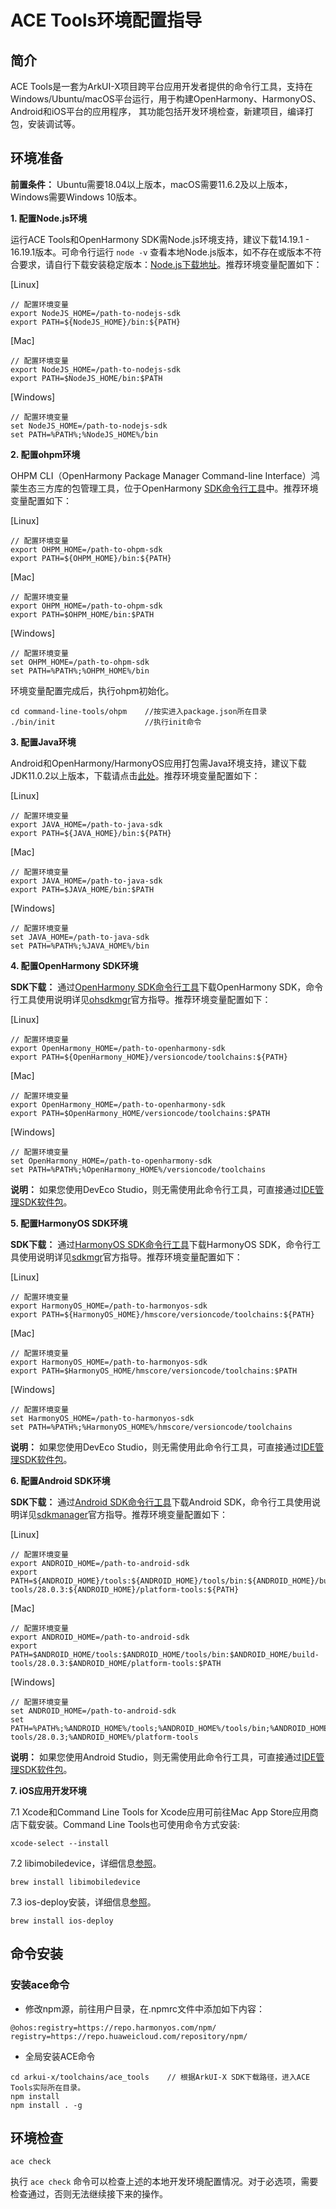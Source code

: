 # ACE Tools环境配置指导

## 简介

ACE Tools是一套为ArkUI-X项目跨平台应用开发者提供的命令行工具，支持在Windows/Ubuntu/macOS平台运行，用于构建OpenHarmony、HarmonyOS、Android和iOS平台的应用程序， 其功能包括开发环境检查，新建项目，编译打包，安装调试等。

## 环境准备

**前置条件：** Ubuntu需要18.04以上版本，macOS需要11.6.2及以上版本，Windows需要Windows 10版本。

**1. 配置Node.js环境**

   运行ACE Tools和OpenHarmony SDK需Node.js环境支持，建议下载14.19.1 - 16.19.1版本。可命令行运行 `node -v` 查看本地Node.js版本，如不存在或版本不符合要求，请自行下载安装稳定版本：[Node.js下载地址](https://nodejs.org/en/download/)。推荐环境变量配置如下：

   [Linux]

   ```shell
   // 配置环境变量
   export NodeJS_HOME=/path-to-nodejs-sdk
   export PATH=${NodeJS_HOME}/bin:${PATH}
   ```

   [Mac]

   ```shell
   // 配置环境变量
   export NodeJS_HOME=/path-to-nodejs-sdk
   export PATH=$NodeJS_HOME/bin:$PATH
   ```

   [Windows]

   ```shell
   // 配置环境变量
   set NodeJS_HOME=/path-to-nodejs-sdk
   set PATH=%PATH%;%NodeJS_HOME%/bin
   ```

**2. 配置ohpm环境**

   OHPM CLI（OpenHarmony Package Manager Command-line Interface）鸿蒙生态三方库的包管理工具，位于OpenHarmony [SDK命令行工具](https://developer.harmonyos.com/cn/develop/deveco-studio#download_cli_openharmony)中。推荐环境变量配置如下：

   [Linux]

   ```shell
   // 配置环境变量
   export OHPM_HOME=/path-to-ohpm-sdk
   export PATH=${OHPM_HOME}/bin:${PATH}
   ```

   [Mac]

   ```shell
   // 配置环境变量
   export OHPM_HOME=/path-to-ohpm-sdk
   export PATH=$OHPM_HOME/bin:$PATH
   ```

   [Windows]

   ```shell
   // 配置环境变量
   set OHPM_HOME=/path-to-ohpm-sdk
   set PATH=%PATH%;%OHPM_HOME%/bin
   ```

   环境变量配置完成后，执行ohpm初始化。
   ```shell
   cd command-line-tools/ohpm    //按实进入package.json所在目录
   ./bin/init                    //执行init命令
   ```

**3. 配置Java环境**

   Android和OpenHarmony/HarmonyOS应用打包需Java环境支持，建议下载JDK11.0.2以上版本，下载请点击[此处](https://repo.huaweicloud.com/openjdk/)。推荐环境变量配置如下：

   [Linux]

   ```shell
   // 配置环境变量
   export JAVA_HOME=/path-to-java-sdk
   export PATH=${JAVA_HOME}/bin:${PATH}
   ```

   [Mac]

   ```shell
   // 配置环境变量
   export JAVA_HOME=/path-to-java-sdk
   export PATH=$JAVA_HOME/bin:$PATH
   ```

   [Windows]

   ```shell
   // 配置环境变量
   set JAVA_HOME=/path-to-java-sdk
   set PATH=%PATH%;%JAVA_HOME%/bin
   ```

**4. 配置OpenHarmony SDK环境**

   **SDK下载：** 通过[OpenHarmony SDK命令行工具](https://developer.harmonyos.com/cn/develop/deveco-studio#download_cli_openharmony)下载OpenHarmony SDK，命令行工具使用说明详见[ohsdkmgr](https://developer.harmonyos.com/cn/docs/documentation/doc-guides/ohos-sdk-command-line-tool-0000001263280431)官方指导。推荐环境变量配置如下：

   [Linux]

   ```shell
   // 配置环境变量
   export OpenHarmony_HOME=/path-to-openharmony-sdk
   export PATH=${OpenHarmony_HOME}/versioncode/toolchains:${PATH}
   ```

   [Mac]

   ```shell
   // 配置环境变量
   export OpenHarmony_HOME=/path-to-openharmony-sdk
   export PATH=$OpenHarmony_HOME/versioncode/toolchains:$PATH
   ```

   [Windows]

   ```shell
   // 配置环境变量
   set OpenHarmony_HOME=/path-to-openharmony-sdk
   set PATH=%PATH%;%OpenHarmony_HOME%/versioncode/toolchains
   ```

   **说明：** 如果您使用DevEco Studio，则无需使用此命令行工具，可直接通过[IDE管理SDK软件包](https://developer.harmonyos.com/cn/docs/documentation/doc-guides/environment_config-0000001052902427)。

**5. 配置HarmonyOS SDK环境**

   **SDK下载：** 通过[HarmonyOS SDK命令行工具](https://developer.harmonyos.com/cn/develop/deveco-studio#download_cli)下载HarmonyOS SDK，命令行工具使用说明详见[sdkmgr](https://developer.harmonyos.com/cn/docs/documentation/doc-guides/ide-command-line-sdkmgr-0000001110390078)官方指导。推荐环境变量配置如下：

   [Linux]

   ```shell
   // 配置环境变量
   export HarmonyOS_HOME=/path-to-harmonyos-sdk
   export PATH=${HarmonyOS_HOME}/hmscore/versioncode/toolchains:${PATH}
   ```

   [Mac]

   ```shell
   // 配置环境变量
   export HarmonyOS_HOME=/path-to-harmonyos-sdk
   export PATH=$HarmonyOS_HOME/hmscore/versioncode/toolchains:$PATH
   ```

   [Windows]

   ```shell
   // 配置环境变量
   set HarmonyOS_HOME=/path-to-harmonyos-sdk
   set PATH=%PATH%;%HarmonyOS_HOME%/hmscore/versioncode/toolchains
   ```

   **说明：** 如果您使用DevEco Studio，则无需使用此命令行工具，可直接通过[IDE管理SDK软件包](https://developer.harmonyos.com/cn/docs/documentation/doc-guides/environment_config-0000001052902427)。


**6. 配置Android SDK环境**

   **SDK下载：** 通过[Android SDK命令行工具](https://developer.android.google.cn/studio#command-line-tools-only)下载Android SDK，命令行工具使用说明详见[sdkmanager](https://developer.android.google.cn/studio/command-line/sdkmanager)官方指导。推荐环境变量配置如下：

   [Linux]

   ```shell
   // 配置环境变量
   export ANDROID_HOME=/path-to-android-sdk
   export PATH=${ANDROID_HOME}/tools:${ANDROID_HOME}/tools/bin:${ANDROID_HOME}/build-tools/28.0.3:${ANDROID_HOME}/platform-tools:${PATH}
   ```

   [Mac]

   ```shell
   // 配置环境变量
   export ANDROID_HOME=/path-to-android-sdk
   export PATH=$ANDROID_HOME/tools:$ANDROID_HOME/tools/bin:$ANDROID_HOME/build-tools/28.0.3:$ANDROID_HOME/platform-tools:$PATH
   ```

   [Windows]

   ```shell
   // 配置环境变量
   set ANDROID_HOME=/path-to-android-sdk
   set PATH=%PATH%;%ANDROID_HOME%/tools;%ANDROID_HOME%/tools/bin;%ANDROID_HOME%/build-tools/28.0.3;%ANDROID_HOME%/platform-tools
   ```

   **说明：** 如果您使用Android Studio，则无需使用此命令行工具，可直接通过[IDE管理SDK软件包](https://developer.android.google.cn/studio/intro/update#sdk-manager)。


**7. iOS应用开发环境**

   7.1 Xcode和Command Line Tools for Xcode应用可前往Mac App Store应用商店下载安装。Command Line Tools也可使用命令方式安装:

   ```shell
   xcode-select --install
   ```

   7.2 libimobiledevice，详细信息[参照](https://libimobiledevice.org)。

   ```shell
   brew install libimobiledevice
   ```

   7.3 ios-deploy安装，详细信息[参照](https://github.com/ios-control/ios-deploy)。

   ```shell
   brew install ios-deploy
   ```

## 命令安装

### 安装ace命令
   - 修改npm源，前往用户目录，在.npmrc文件中添加如下内容：

   ```shell
   @ohos:registry=https://repo.harmonyos.com/npm/
   registry=https://repo.huaweicloud.com/repository/npm/
   ```

   - 全局安装ACE命令

   ```shell
   cd arkui-x/toolchains/ace_tools    // 根据ArkUI-X SDK下载路径，进入ACE Tools实际所在目录。
   npm install
   npm install . -g
   ```

## 环境检查

   ```shell
   ace check
   ```

执行 `ace check` 命令可以检查上述的本地开发环境配置情况。对于必选项，需要检查通过，否则无法继续接下来的操作。

<!--no_check-->
